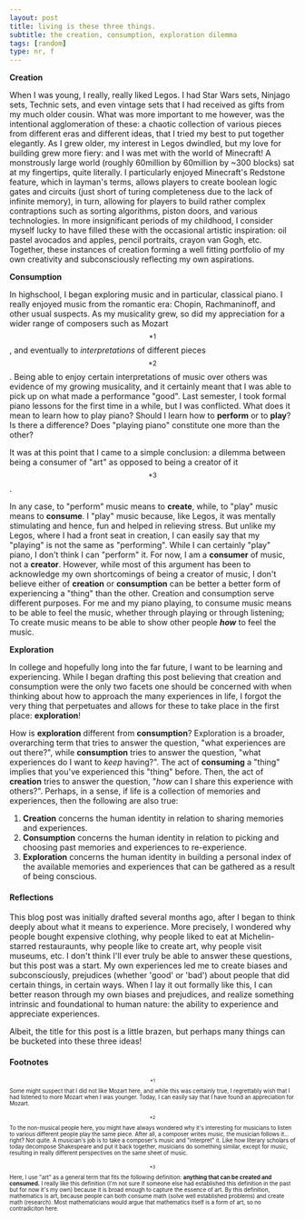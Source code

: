 ```yaml
---
layout: post
title: living is these three things.
subtitle: the creation, consumption, exploration dilemma
tags: [random]
type: nr, f
---
```

**Creation**

When I was young, I really, really liked Legos. I had Star Wars sets, Ninjago sets, Technic sets, and even vintage sets that I had received as gifts from my much older cousin. What was more important to me however, was the intentional agglomeration of these: a chaotic collection of various pieces from different eras and different ideas, that I tried my best to put together elegantly. As I grew older, my interest in Legos dwindled, but my love for building grew more fiery: and I was met with the world of Minecraft! A monstrously large world (roughly 60million by 60million by ~300 blocks) sat at my fingertips, quite literally. I particularly enjoyed Minecraft's Redstone feature, which in layman's terms, allows players to create boolean logic gates and circuits (just short of turing completeness due to the lack of infinite memory), in turn, allowing for players to build rather complex contraptions such as sorting algorithms, piston doors, and various technologies. In more insignificant periods of my childhood, I consider myself lucky to have filled these with the occasional artistic inspiration: oil pastel avocados and apples, pencil portraits, crayon van Gogh, etc. Together, these instances of creation forming a well fitting portfolio of my own creativity and subconsciously reflecting my own aspirations.

**Consumption**

In highschool, I began exploring music and in particular, classical piano. I really enjoyed music from the romantic era: Chopin, Rachmaninoff, and other usual suspects. As my musicality grew, so did my appreciation for a wider range of composers such as Mozart$${}^{*1}$$, and eventually to *interpretations* of different pieces$${}^{*2}$$. Being able to enjoy certain interpretations of music over others was evidence of my growing musicality, and it certainly meant that I was able to pick up on what made a performance "good". Last semester, I took formal piano lessons for the first time in a while, but I was conflicted. What does it mean to learn how to play piano? Should I learn how to **perform** or to **play**? Is there a difference? Does "playing piano" constitute one more than the other? 

It was at this point that I came to a simple conclusion: a dilemma between being a consumer of "art" as opposed to being a creator of it$${}^{*3}$$. 

In any case, to "perform" music means to **create**, while, to "play" music means to **consume**. I "play" music because, like Legos, it was mentally stimulating and hence, fun and helped in relieving stress. But unlike my Legos, where I had a front seat in creation, I can easily say that my "playing" is not the same as "performing". While I can certainly "play" piano, I don't think I can "perform" it. For now, I am a **consumer** of music, not a **creator**. However, while most of this argument has been to acknowledge my own shortcomings of being a creator of music, I don't believe either of **creation** or **consumption** can be better a better form of experiencing a "thing" than the other. Creation and consumption serve different purposes. For me and my piano playing, to consume music means to be able to feel the music, whether through playing or through listening; To create music means to be able to show other people ***how*** to feel the music. 

**Exploration**

In college and hopefully long into the far future, I want to be learning and experiencing. While I began drafting this post believing that creation and consumption were the only two facets one should be concerned with when thinking about how to approach the many experiences in life, I forgot the very thing that perpetuates and allows for these to take place in the first place: **exploration**!

How is **exploration** different from **consumption**? Exploration is a broader, overarching term that tries to answer the question, "what experiences are out there?", while **consumption** tries to answer the question, "what experiences do I want to *keep* having?". The act of **consuming** a "thing" implies that you've experienced this "thing" before. Then, the act of **creation** tries to answer the question, "*how* can I share this experience with others?". Perhaps, in a sense, if life is a collection of memories and experiences, then the following are also true:
1. **Creation** concerns the human identity in relation to sharing memories and experiences.
2. **Consumption** concerns the human identity in relation to picking and choosing past memories and experiences to re-experience.
3. **Exploration** concerns the human identity in building a personal index of the available memories and experiences that can be gathered as a result of being conscious. 

#### Reflections
This blog post was initially drafted several months ago, after I began to think deeply about what it means to experience. More precisely, I wondered why people bought expensive clothing, why people liked to eat at Michelin-starred restauraunts, why people like to create art, why people visit museums, etc. I don't think I'll ever truly be able to answer these questions, but this post was a start. My own experiences led me to create biases and subconsciously, prejudices (whether 'good' or 'bad') about people that did certain things, in certain ways. When I lay it out formally like this, I can better reason through my own biases and prejudices, and realize something intrinsic and foundational to human nature: the ability to experience and appreciate experiences. 

Albeit, the title for this post is a little brazen, but perhaps many things can be bucketed into these three ideas!



#### Footnotes
<sub><sup>$${}^{*1}$$ Some might suspect that I did not like Mozart here, and while this was certainly true, I regrettably wish that I had listened to more Mozart when I was younger. Today, I can easily say that I have found an appreciation for Mozart. </sup></sub>

<sub><sup>$${}^{*2}$$ To the non-musical people here, you might have always wondered why it's interesting for musicians to listen to various different people play the same piece. After all, a composer writes music, the musician follows it... right? Not quite. A musician's job is to take a composer's music and "interpret" it. Like how literary scholars of today decompose Shakespeare and put it back together, musicians do something similar, except for music, resulting in really different perspectives on the same sheet of music. </sup></sub>

<sub><sup>$${}^{*3}$$ Here, I use "art" as a general term that fits the following definition: **anything that can be created and consumed.** I really like this definition (I'm not sure if someone else had established this definition in the past but for now it's my own) because it is broad enough to capture the essence of art. By this definition, mathematics is art, because people can both consume math (solve well established problems) and create math (research). Most mathematicians would argue that mathematics itself is a form of art, so no contradiciton here. </sup></sub>